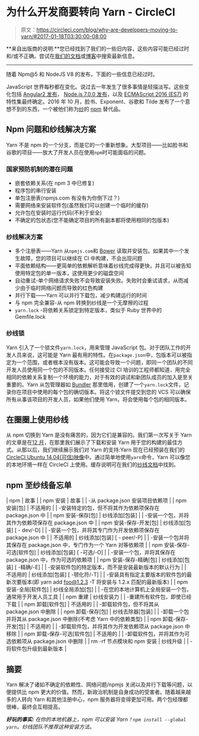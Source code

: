 # 为什么开发商要转向 Yarn - CircleCI

> 原文：<https://circleci.com/blog/why-are-developers-moving-to-yarn/#2017-01-18T03:30:00-08:00>

**来自出版商的说明:**您已经找到了我们的一些旧内容，这些内容可能已经过时和/或不正确。尝试在[我们的文档](https://circleci.com/docs/)或[博客](https://circleci.com/blog/)中搜索最新信息。

* * *

随着 Npm@5 和 NodeJS V8 的发布，下面的一些信息已经过时。

JavaScript 世界每秒都在变化。说过去一年发生了很多事情是轻描淡写。这些变化包括 [Angular2 发布](https://blog.thoughtram.io/angular/2016/09/15/angular-2-final-is-out.html)， [Node.js 7.0.0 发布](https://nodejs.org/en/blog/release/v7.0.0/)，以及 [ECMAScript 2016 (ES7)](http://www.ecma-international.org/ecma-262/7.0/index.html) 的特性集最终确定。2016 年 10 月，脸书、Exponent、谷歌和 Tilde 发布了一个意想不到的东西，一个被他们称为[纱](https://yarnpkg.com/)的 [npm](https://github.com/npm/npm) 替代品。

## Npm 问题和纱线解决方案

Yarn 不是 npm 的一个分支，而是它的一个重新想象。大型项目——比如脸书和谷歌的项目——放大了开发人员在使用`npm`时可能面临的问题。

### 国家预防机制的潜在问题

*   嵌套依赖关系(在 npm 3 中已修复)
*   程序包的串行安装
*   单包注册表(npmjs.com 有没有为你倒下过？)
*   需要网络来安装软件包(虽然我们可以创建一个临时的缓存)
*   允许包在安装时运行代码(不利于安全)
*   不确定的包状态(您不能确定项目的所有副本都将使用相同的包版本)

### 纱线解决方案

*   多个注册表——Yarn 从`npmjs.com`和 [Bower](https://bower.io/) 读取并安装包。如果其中一个发生故障，您的项目可以继续在 CI 中构建，不会出现问题
*   平面依赖结构——更简单的依赖解析意味着纱线完成得更快，并且可以被告知使用特定包的单一版本，这使用更少的磁盘空间
*   自动重试-单个网络请求失败不会导致安装失败。失败时会重试请求，从而减少由于临时网络问题而导致的红色构建
*   并行下载——Yarn 可以并行下载包，减少构建运行的时间
*   与 npm 完全兼容-从 npm 转换到纱线是一个无摩擦的过程
*   `yarn.lock` -将依赖关系锁定到特定版本，类似于 Ruby 世界中的 Gemfile.lock

### 纱线锁

Yarn 引入了一个锁文件`yarn.lock`，用来管理 JavaScript 包。对于团队工作的开发人员来说，这可能是 Yarn 最有用的特性。在`package.json`中，包版本可以被指定为一个范围，或者根本没有版本。这可能会导致一个问题，即同一个团队的不同开发人员使用同一个包的不同版本。任何接受过 CI 培训的工程师都知道，用完全相同的依赖关系复制一个环境的能力，对于有效的调试和新团队成员的加入是至关重要的。Yarn 从包管理器如 [Bundler](http://bundler.io/) 那里借用，创建了一个`yarn.lock`文件，记录你在项目中使用的每个包的确切版本。将这个锁文件提交到您的 VCS 可以确保所有从事该项目的开发人员，如果他们使用 Yarn，将会使用每个包的相同版本。

## 在圈圈上使用纱线

从 npm 切换到 Yarn 是没有痛苦的，因为它们是兼容的。我们第一次写关于 Yarn 的文章是在[12 月](https://circleci.com/blog/install-and-use-yarn-the-npm-replacement-on-circleci/)，在那里我们展示了下载和安装 Yarn 用于您的构建的最佳方式。从那以后，我们继续展示我们对 Yarn 的支持:Yarn 现在已经预装在我们的 [CircleCI Ubuntu 14.04(可信)映像](https://circleci.com/docs/1.0/build-image-trusty/#yarn)中。通过简单地使用`yarn`命令，Yarn 可以像您的本地环境一样在 CircleCI 上使用。缓存说明可在我们的[纱线文档](https://circleci.com/docs/1.0/yarn/)中找到。

## npm 至纱线备忘单

| npm | 故事 |
| npm 安装 | 故事 |
| -从 package.json 安装项目依赖项 |
| npm 安装[包] | 不适用的 |
| -安装特定的包，但不将其作为依赖项保存在 package.json 中 |
| npm 安装-保存[包] | 纱线添加[包装] |
| -安装一个包，并将其作为依赖项保存在 package.json 中 |
| npm 安装-保存-开发[包] | 纱线添加[包装] [ - dev/-D] |
| -安装一个包，并将其专门作为开发依赖项保存在 package.json 中 |
| 不适用的 | 纱线添加[包装] [ - peer/-P] |
| -安装一个包并将其保存在 package.json 中，专门作为一个 Yarn 对等依赖项 |
| npm 安装-保存-可选[软件包] | 纱线添加[包装] [ -可选/-O] |
| -安装一个包，并将其保存在 package.json 中，作为可选的依赖项 |
| npm 安装-保存-精确[包] | 纱线添加[包装] [ -精确/-E] |
| -安装软件包的特定版本，而不是安装最新版本的默认行为 |
| 不适用的 | 纱线添加[包装] [ -颚化符/-T] |
| -安装具有指定主要版本的软件包的最新次要版本(即 yarn add foo@1.2.3 -T 将安装与 1.2.x 匹配的最新版本) |
| npm 安装-全局[软件包] | 纱线全局添加[包] |
| -在您的本地计算机上全局安装一个包，通常用于开发人员工具 |
| npm 重建 | 纱线安装力 |
| -重建所有软件包，即使已经下载 |
| npm 卸载[软件包] | 不适用的 |
| -卸载软件包，但不将其从 package.json 中删除 |
| npm 卸载-保存[包] | 纱线去除器[包装] |
| -卸载一个包并将其从 package.json 中删除(不考虑 Yarn 中的依赖类型) |
| npm 卸载-保存-开发[包] | 不适用的 |
| -卸载软件包，并将其作为开发依赖项从 package.json 中移除 |
| npm 卸载-保存-可选[软件包] | 不适用的 |
| -卸载软件包，并将其作为可选依赖项从 package.json 中删除 |
| rm -rf 节点模块和 npm 安装 | 纱线升级 |
| -将软件包升级到最新版本 |

## 摘要

Yarn 解决了诸如不确定的依赖性、网络问题/npmjs 关闭以及并行下载等问题，以便提供比 npm 更大的价值。然而，新政治机制是自身成功的受害者。随着越来越多的人转向 Yarn 和其他注册中心，npm 服务器将变得更加可用。两个包经理都很棒，最终会互相提高。

***好玩的事实:*** *在你的本地机器上，npm 可以安装 Yarn！`npm install --global yarn`。纱线团队不推荐这种安装方法。*